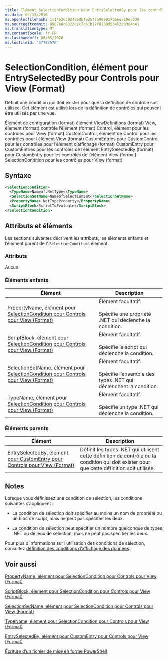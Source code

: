 ```yaml
---
title: Élément SelectionCondition pour EntrySelectedBy pour les contrôles pour View (format) | Microsoft Docs
ms.date: 09/13/2016
ms.openlocfilehash: 1c14b2638249bdbfe25f7a96e917d66ea10ed239
ms.sourcegitcommit: 0907b8c6322d2c7c61b17f8168d53452c8964b41
ms.translationtype: MT
ms.contentlocale: fr-FR
ms.lasthandoff: 08/05/2020
ms.locfileid: "87787578"
---
```

# <a name="selectioncondition-element-for-entryselectedby-for-controls-for-view-format"></a>SelectionCondition, élément pour EntrySelectedBy pour Controls pour View (Format)

Définit une condition qui doit exister pour que la définition de contrôle soit utilisée. Cet élément est utilisé lors de la définition de contrôles qui peuvent être utilisés par une vue.

Élément de configuration (format) élément ViewDefinitions (format) View, élément (format) contrôle l’élément (format) Control, élément pour les contrôles pour View (format) CustomControl, élément de Control pour les contrôles pour l’élément View (format) CustomEntries pour CustomControl pour les contrôles pour l’élément d’affichage (format) CustomEntry pour CustomEntries pour les contrôles de l’élément EntrySelectedBy (format) pour CustomEntry pour les contrôles de l’élément View (format) SelectionCondition pour les contrôles pour View (format)

## <a name="syntax"></a>Syntaxe

```xml
<SelectionCondition>
  <TypeName>Nameof.NetType</TypeName>
  <SelectionSetName>NameofSelectionSet</SelectionSetName>
  <PropertyName>.NetTypeProperty</PropertyName>
  <ScriptBlock>ScriptToEvaluate</ScriptBlock>
</SelectionCondition>
```

## <a name="attributes-and-elements"></a>Attributs et éléments

Les sections suivantes décrivent les attributs, les éléments enfants et l’élément parent de l' `SelectionCondition` élément.

### <a name="attributes"></a>Attributs

Aucun.

### <a name="child-elements"></a>Éléments enfants

|Élément|Description|
|-------------|-----------------|
|[PropertyName, élément pour SelectionCondition pour Controls pour View (Format)](./propertyname-element-for-selectioncondition-for-controls-for-view-format.md)|Élément facultatif.<br /><br /> Spécifie une propriété .NET qui déclenche la condition.|
|[ScriptBlock, élément pour SelectionCondition pour Controls pour View (Format)](./scriptblock-element-for-selectioncondition-for-controls-for-view-format.md)|Élément facultatif.<br /><br /> Spécifie le script qui déclenche la condition.|
|[SelectionSetName, élément pour SelectionCondition pour Controls pour View (Format)](./selectionsetname-element-for-selectioncondition-for-controls-for-view-format.md)|Élément facultatif.<br /><br /> Spécifie l’ensemble des types .NET qui déclenchent la condition.|
|[TypeName, élément pour SelectionCondition pour Controls pour View (Format)](./typename-element-for-selectioncondition-for-controls-for-view-format.md)|Élément facultatif.<br /><br /> Spécifie un type .NET qui déclenche la condition.|

### <a name="parent-elements"></a>Éléments parents

|Élément|Description|
|-------------|-----------------|
|[EntrySelectedBy, élément pour CustomEntry pour Controls pour View (Format)](./entryselectedby-element-for-customentry-for-controls-for-view-format.md)|Définit les types .NET qui utilisent cette définition de contrôle ou la condition qui doit exister pour que cette définition soit utilisée.|

## <a name="remarks"></a>Notes

Lorsque vous définissez une condition de sélection, les conditions suivantes s’appliquent :

- La condition de sélection doit spécifier au moins un nom de propriété ou un bloc de script, mais ne peut pas spécifier les deux.

- La condition de sélection peut spécifier un nombre quelconque de types .NET ou de jeux de sélection, mais ne peut pas spécifier les deux.

Pour plus d’informations sur l’utilisation des conditions de sélection, consultez [définition des conditions d’affichage des données](./defining-conditions-for-displaying-data.md).

## <a name="see-also"></a>Voir aussi

[PropertyName, élément pour SelectionCondition pour Controls pour View (Format)](./propertyname-element-for-selectioncondition-for-controls-for-view-format.md)

[ScriptBlock, élément pour SelectionCondition pour Controls pour View (Format)](./scriptblock-element-for-selectioncondition-for-controls-for-view-format.md)

[SelectionSetName, élément pour SelectionCondition pour Controls pour View (Format)](./selectionsetname-element-for-selectioncondition-for-controls-for-view-format.md)

[TypeName, élément pour SelectionCondition pour Controls pour View (Format)](./typename-element-for-selectioncondition-for-controls-for-view-format.md)

[EntrySelectedBy, élément pour CustomEntry pour Controls pour View (Format)](./entryselectedby-element-for-customentry-for-controls-for-view-format.md)

[Écriture d’un fichier de mise en forme PowerShell](./writing-a-powershell-formatting-file.md)
